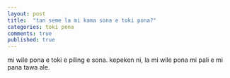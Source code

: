 ```yaml
---
layout: post
title:  "tan seme la mi kama sona e toki pona?"
categories: toki pona
comments: true
published: true
---
```


mi wile pona e toki e piling e sona.
kepeken ni, la mi wile pona mi pali e mi pana tawa ale.
